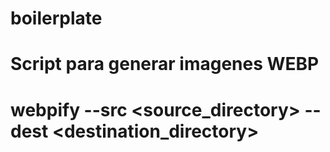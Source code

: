 # boilerplate

# Script para generar imagenes WEBP

# webpify --src <source_directory> --dest <destination_directory>
